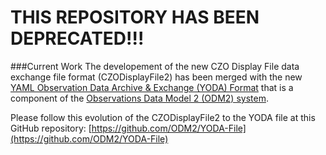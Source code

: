 THIS REPOSITORY HAS BEEN DEPRECATED!!!
===============

###Current Work
The developement of the new CZO Display File data exchange file format (CZODisplayFile2) has been merged with the new [YAML Observation Data Archive & Exchange (YODA) Format](https://github.com/ODM2/YODA-File) that is a component of the [Observations Data Model 2 (ODM2) system](https://github.com/ODM2).

Please follow this evolution of the CZODisplayFile2 to the YODA file at this GitHub repository: [https://github.com/ODM2/YODA-File](https://github.com/ODM2/YODA-File)
